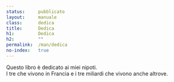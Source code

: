 ```yaml
---
status:     pubblicato
layout:     manuale
class:      dedica
title:      Dedica
h1:         Dedica
h2:         ""
permalink:  /man/dedica
no-index:   true
---
```


Questo libro è dedicato ai miei nipoti.<br />
I tre che vivono in Francia e i tre miliardi che vivono anche altrove.
